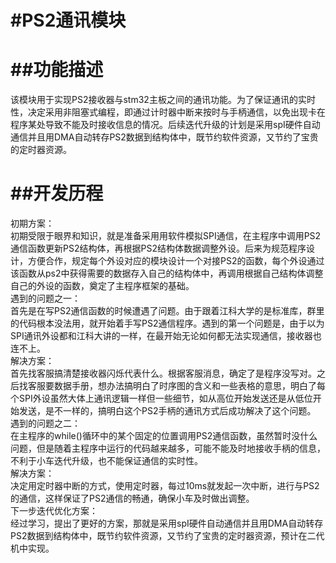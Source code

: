 #PS2通讯模块
=========================
##功能描述
========================
  该模块用于实现PS2接收器与stm32主板之间的通讯功能。为了保证通讯的实时性，决定采用非阻塞式编程，即通过计时器中断来按时与手柄通信，以免出现卡在程序某处导致不能及时接收信息的情况。后续迭代升级的计划是采用spI硬件自动通信并且用DMA自动转存PS2数据到结构体中，既节约软件资源，又节约了宝贵的定时器资源。

##开发历程
=========================
  初期方案：<br>
    初期受限于眼界和知识，就是准备采用用软件模拟SPI通信，在主程序中调用PS2通信函数更新PS2结构体，再根据PS2结构体数据调整外设。后来为规范程序设计，方便合作，规定每个外设对应的模块设计一个对接PS2的函数，每个外设通过该函数从ps2中获得需要的数据存入自己的结构体中，再调用根据自己结构体调整自己的外设的函数，奠定了主程序框架的基础。<br>
  遇到的问题之一：<br>
    首先是在写PS2通信函数的时候遭遇了问题。由于跟着江科大学的是标准库，群里的代码根本没法用，就开始着手写PS2通信程序。遇到的第一个问题是，由于以为SPI通讯外设都和江科大讲的一样，在最开始无论如何都无法实现通信，接收器也连不上。<br>
  解决方案：<br>
    首先找客服搞清楚接收器闪烁代表什么。根据客服消息，确定了是程序没写对。之后找客服要数据手册，想办法搞明白了时序图的含义和一些表格的意思，明白了每个SPI外设虽然大体上通讯逻辑一样但一些细节，如从高位开始发送还是从低位开始发送，是不一样的，搞明白这个PS2手柄的通讯方式后成功解决了这个问题。<br>
  遇到的问题之二：<br>
    在主程序的while()循环中的某个固定的位置调用PS2通信函数，虽然暂时没什么问题，但是随着主程序中运行的代码越来越多，可能不能及时地接收手柄的信息，不利于小车迭代升级，也不能保证通信的实时性。<br>
  解决方案：<br>
    决定用定时器中断的方式，使用定时器，每过10ms就发起一次中断，进行与PS2的通信，这样保证了PS2通信的畅通，确保小车及时做出调整。<br>
  下一步迭代优化方案：<br>
    经过学习，提出了更好的方案，那就是采用spI硬件自动通信并且用DMA自动转存PS2数据到结构体中，既节约软件资源，又节约了宝贵的定时器资源，预计在二代机中实现。<br>

